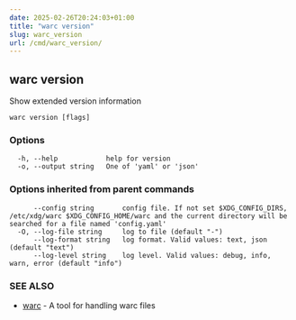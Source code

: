 ```yaml
---
date: 2025-02-26T20:24:03+01:00
title: "warc version"
slug: warc_version
url: /cmd/warc_version/
---
```

## warc version

Show extended version information

```
warc version [flags]
```

### Options

```
  -h, --help            help for version
  -o, --output string   One of 'yaml' or 'json'
```

### Options inherited from parent commands

```
      --config string       config file. If not set $XDG_CONFIG_DIRS, /etc/xdg/warc $XDG_CONFIG_HOME/warc and the current directory will be searched for a file named 'config.yaml'
  -O, --log-file string     log to file (default "-")
      --log-format string   log format. Valid values: text, json (default "text")
      --log-level string    log level. Valid values: debug, info, warn, error (default "info")
```

### SEE ALSO

* [warc](../warc/)	 - A tool for handling warc files


